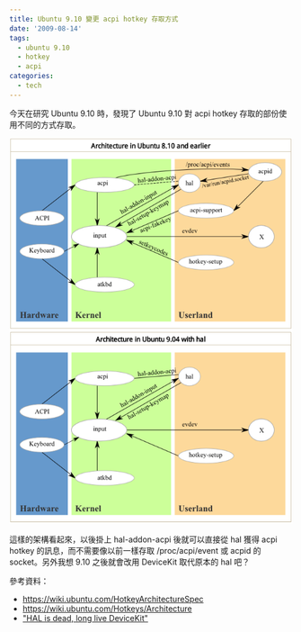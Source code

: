 ```yaml
---
title: Ubuntu 9.10 變更 acpi hotkey 存取方式
date: '2009-08-14'
tags:
  - ubuntu 9.10
  - hotkey
  - acpi
categories:
  - tech
---
```

今天在研究 Ubuntu 9.10 時，發現了 Ubuntu 9.10 對 acpi hotkey 存取的部份使用不同的方式存取。  
  
[![Screenshot-Hotkeys-Architecture - Ubuntu Wiki - Google 瀏覽器](images/0.png)](http://www.flickr.com/photos/yurenju/3818692833/ "Flickr 上 yurenju 的 Screenshot-Hotkeys-Architecture - Ubuntu Wiki - Google 瀏覽器")  
  
這樣的架構看起來，以後掛上 hal-addon-acpi 後就可以直接從 hal 獲得 acpi hotkey 的訊息，而不需要像以前一樣存取 /proc/acpi/event 或 acpid 的 socket。另外我想 9.10 之後就會改用 DeviceKit 取代原本的 hal 吧？  
  
參考資料：  
  

*   https://wiki.ubuntu.com/HotkeyArchitectureSpec
*   https://wiki.ubuntu.com/Hotkeys/Architecture
*   ["HAL is dead, long live DeviceKit"](http://ubuntuforums.org/showthread.php?t=786191)